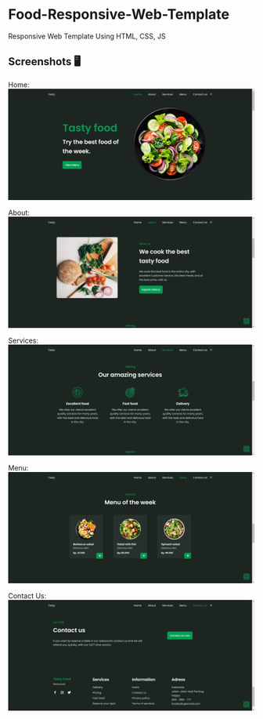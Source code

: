 # Food-Responsive-Web-Template
Responsive Web Template Using HTML, CSS, JS

## Screenshots 🖥️ 
Home:
![](https://github.com/Chafithafid30/Food-Responsive-Web-Template/blob/master/Home.png)

About:
![](https://github.com/Chafithafid30/Food-Responsive-Web-Template/blob/5d7280b0b5b8d08bce8dd7490b317f093af17b4b/About.png)

Services:
![](https://github.com/Chafithafid30/Food-Responsive-Web-Template/blob/5d7280b0b5b8d08bce8dd7490b317f093af17b4b/Services.png)

Menu:
![](https://github.com/Chafithafid30/Food-Responsive-Web-Template/blob/5d7280b0b5b8d08bce8dd7490b317f093af17b4b/Menu.png)

Contact Us:
![](https://github.com/Chafithafid30/Food-Responsive-Web-Template/blob/5d7280b0b5b8d08bce8dd7490b317f093af17b4b/Contact%20Us.png)
